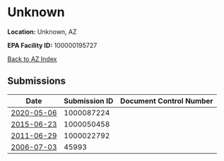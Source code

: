 # Unknown

**Location:** Unknown, AZ

**EPA Facility ID:** 100000195727

[Back to AZ Index](../../index.md)

## Submissions

| Date | Submission ID | Document Control Number |
|------|--------------|-------------------------|
| [2020-05-06](submissions/1000087224.md) | 1000087224 |  |
| [2015-06-23](submissions/1000050458.md) | 1000050458 |  |
| [2011-06-29](submissions/1000022792.md) | 1000022792 |  |
| [2006-07-03](submissions/45993.md) | 45993 |  |
